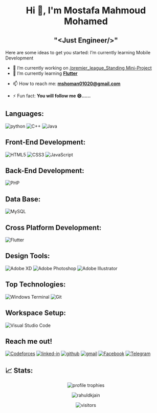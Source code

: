 <!-- - to edit go to this site: https://github.com/Ileriayo/markdown-badges/blob/master/README.md ... -->

<h1 align = "center"> Hi 👋, I'm Mostafa Mahmoud Mohamed </h1>
<h2 align="center">"&ltJust Engineer/&gt"</h2>




Here are some ideas to get you started:
I’m currently learning Mobile Development
- 🔭 I’m currently working on [/premier_league_Standing Mini-Project](https://github.com/mohamedabdallatif/premier_league)
- 🌱 I’m currently learning **[Flutter](https://www.facebook.com/Telecom.Egypt.Training.Sector/?locale=ar_AR)** 
<!-- - 👯 I’m looking to collaborate on ... -->
<!-- - 🤔 I’m looking for help with ... -->
<!-- - 💬 Ask me about ... -->
- 📫 How to reach me: **mshoman01020@gmail.com**
<!-- - 😄 Pronouns:  -->
- ⚡ Fun fact: **You will follow me 😄......**

## Languages:
![python](https://img.shields.io/badge/Python-3776AB?style=for-the-badge&logo=python&logoColor=white)
![C++](https://img.shields.io/badge/c++-%2300599C.svg?style=for-the-badge&logo=c%2B%2B&logoColor=white)
![Java](https://img.shields.io/badge/java-%23ED8B00.svg?style=for-the-badge&logo=openjdk&logoColor=white)

## Front-End Development:
![HTML5](https://img.shields.io/badge/html5-%23E34F26.svg?style=for-the-badge&logo=html5&logoColor=white)
![CSS3](https://img.shields.io/badge/css3-%231572B6.svg?style=for-the-badge&logo=css3&logoColor=white)
![JavaScript](https://img.shields.io/badge/javascript-%23323330.svg?style=for-the-badge&logo=javascript&logoColor=%23F7DF1E)

## Back-End Development:
![PHP](https://img.shields.io/badge/php-%23777BB4.svg?style=for-the-badge&logo=php&logoColor=white)

## Data Base:

![MySQL](https://img.shields.io/badge/mysql-%2300f.svg?style=for-the-badge&logo=mysql&logoColor=white)

## Cross Platform Development: 
![Flutter](https://img.shields.io/badge/Flutter-%2302569B.svg?style=for-the-badge&logo=Flutter&logoColor=white)


## Design Tools:
![Adobe XD](https://img.shields.io/badge/Adobe%20XD-470137?style=for-the-badge&logo=Adobe%20XD&logoColor=#FF61F6)
![Adobe Photoshop](https://img.shields.io/badge/adobe%20photoshop-%2331A8FF.svg?style=for-the-badge&logo=adobe%20photoshop&logoColor=white)
![Adobe Illustrator](https://img.shields.io/badge/adobe%20illustrator-%23FF9A00.svg?style=for-the-badge&logo=adobe%20illustrator&logoColor=white)

## Top Technologies: 
![Windows Terminal](https://img.shields.io/badge/Windows%20Terminal-%234D4D4D.svg?style=for-the-badge&logo=windows-terminal&logoColor=white)
![Git](https://img.shields.io/badge/git-%23F05033.svg?style=for-the-badge&logo=git&logoColor=white)


## Workspace Setup:
![Visual Studio Code](https://img.shields.io/badge/Visual%20Studio%20Code-0078d7.svg?style=for-the-badge&logo=visual-studio-code&logoColor=white)

## Reach me out!
[![Codeforces](https://img.shields.io/badge/Codeforces-445f9d?style=for-the-badge&logo=Codeforces&logoColor=white)](https://codeforces.com/profile/Mostafa.Shouman)
[![linked-in](https://img.shields.io/badge/Linked_In-0077B5?style=for-the-badge&logo=LinkedIn&logoColor=white)](https://www.linkedin.com/in/mostafa-mahmoud-shoman/)
[![github](https://img.shields.io/badge/GitHub-000000?style=for-the-badge&logo=GitHub&logoColor=white)](https://github.com/Shoumanx)
[![gmail](https://img.shields.io/badge/Gmail-D14836?style=for-the-badge&logo=Gmail&logoColor=white)](mailto:mshoman01020@gmail.com)
[![Facebook](https://img.shields.io/badge/Facebook-%231877F2.svg?style=for-the-badge&logo=Facebook&logoColor=white)](https://www.facebook.com/profile.php?id=100046760912614)
[![Telegram](https://img.shields.io/badge/Telegram-2CA5E0?style=for-the-badge&logo=telegram&logoColor=white)](https://t.me/MostafaShoman)

## 📈 Stats:

<div align="center">
    <img src="https://github-profile-trophy.vercel.app/?username=Shoumanx&row=1&column=6&margin-h=8&theme=darkhub&count_private=true&margin-w=15&no-frame=true" alt="profile trophies" />
</div>
<p align="center"> <img src=https://github-readme-stats.vercel.app/api?username=Shoumanx&show_icons=true alt=rahuldkjain /> </p>
<p align="center"> <img src="https://visitor-badge.laobi.icu/badge?page_id=Shoumanx" alt="visitors"></p>




